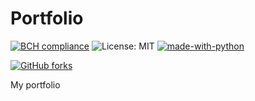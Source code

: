 # Portfolio
[![BCH compliance](https://bettercodehub.com/edge/badge/kamauvick/Legendme?branch=master&token=719063560235deb662d59364f5fa2516b3b33d2b)](https://bettercodehub.com/)
![License: MIT](https://img.shields.io/badge/License-MIT-green.svg)
[![made-with-python](https://img.shields.io/badge/Made%20with-Python-1f425f.svg)](https://www.python.org/)

[![GitHub forks](https://img.shields.io/github/forks/Naereen/StrapDown.js.svg?style=social&label=Fork&maxAge=2592000)](https://GitHub.com/Brian-Muchera/StrapDown.js/network/)

My portfolio

